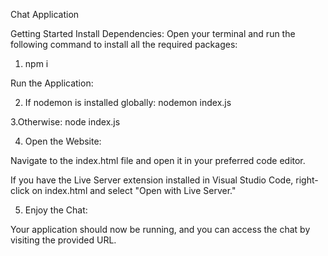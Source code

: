 Chat Application

Getting Started
Install Dependencies: Open your terminal and run the following command to install all the required packages:

1. npm i

Run the Application:

2. If nodemon is installed globally:
nodemon index.js

3.Otherwise:
node index.js

4. Open the Website:

Navigate to the index.html file and open it in your preferred code editor.

If you have the Live Server extension installed in Visual Studio Code, right-click on index.html and select "Open with Live Server."

5. Enjoy the Chat:

Your application should now be running, and you can access the chat by visiting the provided URL.
